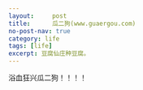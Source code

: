```yaml
---
layout:     post
title:      瓜二狗(www.guaergou.com)
no-post-nav: true
category: life
tags: [life]
excerpt: 豆腐仙庄种豆腐。	
---
```


浴血狂兴瓜二狗！！！！
